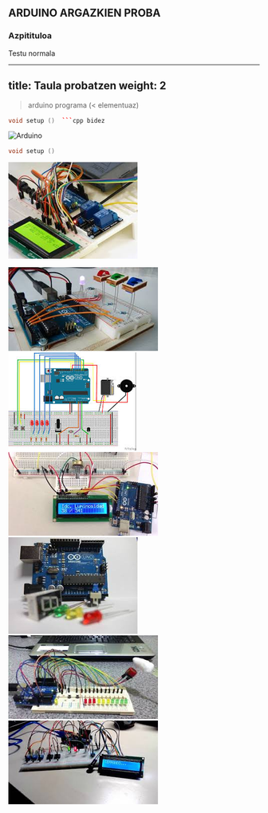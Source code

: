 ## ARDUINO ARGAZKIEN PROBA

### Azpitituloa

Testu normala


---
title: Taula probatzen
weight: 2
---

> arduino programa (< elementuaz)

```cpp
void setup ()  ```cpp bidez

```

![Arduino](https://cdn-tienda.bricogeek.com/2827-thickbox_default/arduino-uno.jpg)

```cpp
void setup ()
```

![Arduino2](https://github.com/Auritze/prueba/blob/master/irudiak/descarga%20(1).jpg)

![Arduino3](https://github.com/Auritze/prueba/blob/master/irudiak/descarga%20(2).jpg)
![Arduino4](https://github.com/Auritze/prueba/blob/master/irudiak/descarga%20(3).jpg)
![Arduino5](https://github.com/Auritze/prueba/blob/master/irudiak/descarga%20(4).jpg)
![Arduino6](https://github.com/Auritze/prueba/blob/master/irudiak/descarga.jpg)
![Arduino7](https://github.com/Auritze/prueba/blob/master/irudiak/images%20(1).jpg)
![Arduino8](https://github.com/Auritze/prueba/blob/master/irudiak/images.jpg)


